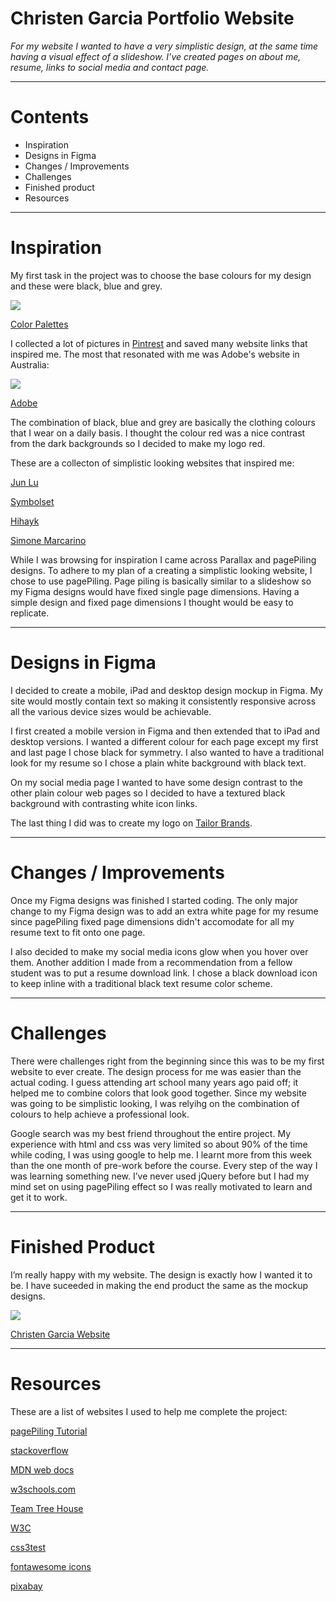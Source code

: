 # Christen Garcia Portfolio Website
*For my website I wanted to have a very simplistic design, at the same time having a visual effect of a slideshow. I’ve created pages on about me, resume, links to social media and contact page.*

-------------------------------------------------------------------------------------

# Contents
  - Inspiration
  - Designs in Figma
  - Changes / Improvements
  - Challenges
  - Finished product
  - Resources

  -------------------------------------------------------------------------------------

# Inspiration

My first task in the project was to choose the base colours for my design and these were black, blue and grey. 

![](img/color_palette.png)

[Color Palettes](http://colorpalettes.net/color-palette-1851/ "Color Palettes")

I collected a lot of pictures in [Pintrest](https://au.pinterest.com/christen_garcia/portfolio-project/) and saved many website links that inspired me. The most that resonated with me was Adobe's website in Australia:

![](img/adobe_website.png)

[Adobe](http://www.adobe.com/au/creativecloud/buy/students.html?promoid=65FN7X8B&mv=other "Adobe's Homepage")

The combination of black, blue and grey are basically the clothing colours that I wear on a daily basis. I thought the colour red was a nice contrast from the dark backgrounds so I decided to make my logo red.

These are a collecton of simplistic looking websites that inspired me:

[Jun Lu](http://http://junlu.co/ "Jun Lu")

[Symbolset](http://http://junlu.co/ "Symbolset")

[Hihayk](http://www.hihayk.com/"Hayk")

[Simone Marcarino](http://simonemarcarino.com/ "Simone Marcarino")

While I was browsing for inspiration I came across Parallax and pagePiling designs. To adhere to my plan of a creating a simplistic looking website, I chose to use pagePiling. Page piling is basically similar to a slideshow so my Figma designs would have fixed single page dimensions. Having a simple design and fixed page dimensions I thought would be easy to replicate. 

-------------------------------------------------------------------------------------

# Designs in Figma

I decided to create a mobile, iPad and desktop design mockup in Figma. My site would mostly contain text so making it consistently responsive across all the various device sizes would be achievable.

I first created a mobile version in Figma and then extended that to iPad and desktop versions. I wanted a different colour for each page except my first and last page I chose black for symmetry. I also wanted to have a traditional look for my resume so I chose a plain white background with black text.

On my social media page I wanted to have some design contrast to the other plain colour web pages so I decided to have a textured black background with contrasting white icon links. 

The last thing I did was to create my logo on [Tailor Brands](https://www.tailorbrands.com/).

-------------------------------------------------------------------------------------

# Changes / Improvements

Once my Figma designs was finished I started coding. The only major change to my Figma design was to add an extra white page for my resume since pagePiling fixed page dimensions didn't accomodate for all my resume text to fit onto one page.  

I also decided to make my social media icons glow when you hover over them. Another addition I made from a recommendation from a fellow student was to put a resume download link. I chose a black download icon to keep inline with a traditional black text resume color scheme.

-------------------------------------------------------------------------------------

# Challenges

There were challenges right from the beginning since this was to be my first website to ever create. The design process for me was easier than the actual coding. I guess attending art school many years ago paid off; it helped me to combine colors that look good together. Since my website was going to be simplistic looking, I was relyihg on the combination of colours to help achieve a professional look.  

Google search was my best friend throughout the entire project. My experience with html and css was very limited so about 90% of the time while coding, I was using google to help me. I learnt more from this week than the one month of pre-work before the course. Every step of the way I was learning something new. I’ve never used jQuery before but I had my mind set on using pagePiling effect so I was really motivated to learn and get it to work.

-------------------------------------------------------------------------------------

# Finished Product

I’m really happy with my website. The design is exactly how I wanted it to be. I have suceeded in making the end product the same as the mockup designs.

![](images/iPhone5.png)

[Christen Garcia Website](https://christengarcia.com)

-------------------------------------------------------------------------------------

# Resources

These are a list of websites I used to help me complete the project:

[pagePiling Tutorial](https://onextrapixel.com/how-to-create-a-beautiful-fullscreen-single-scrolling-page-like-huge-inc/ "pagePiling tutorial")

[stackoverflow](https://stackoverflow.com/ "stackoverflow")

[MDN web docs](https://developer.mozilla.org/en-US/ "MDN web docs")

[w3schools.com](https://www.w3schools.com/ "w3schools")

[Team Tree House](https://teamtreehouse.com/home "Team Tree House")

[W3C](https://validator.w3.org/ "W3C")

[css3test](http://css3test.com/ "css3test")

[fontawesome icons](http://fontawesome.io/icons/ "fontawesome icons")

[pixabay](https://pixabay.com "pixabay")

